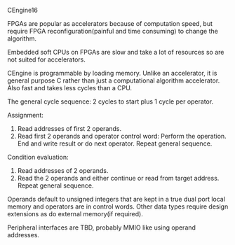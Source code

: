 CEngine16

FPGAs are popular as accelerators because of computation speed, but require FPGA reconfiguration(painful and time consuming) to change the algorithm.

Embedded soft CPUs on FPGAs are slow and take a lot of resources so are not suited for accelerators.

CEngine is programmable by loading memory.  Unlike an accelerator, it is general purpose C rather than just a computational algorithm accelerator.  Also fast and takes less cycles than a CPU.

The general cycle sequence: 
2 cycles to start plus 1 cycle per operator.

Assignment:
1) Read addresses of first 2 operands.
2) Read first 2 operands and operator control word: Perform the operation.  End and write result or do next operator.
Repeat general sequence.

Condition evaluation:
1) Read addresses of 2 operands.
2) Read the 2 operands and either continue or read from target address.
Repeat general sequence.

 Operands default to unsigned integers that are kept in a true dual port local memory and operators are in control words.
 Other data types require design extensions as do external memory(if required).
 
 Peripheral interfaces are TBD, probably MMIO like using operand addresses.
